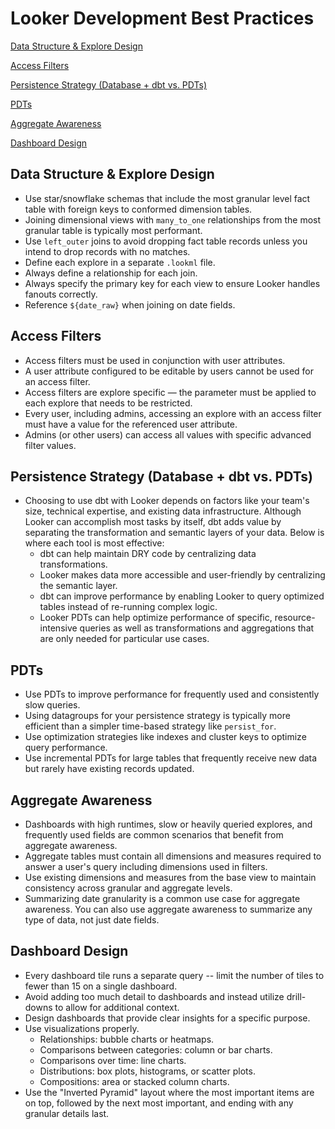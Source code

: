 # Looker Development Best Practices

[Data Structure & Explore Design](#data-structure--explore-design)

[Access Filters](#access-filters)

[Persistence Strategy (Database + dbt vs. PDTs)](#persistence-strategy-database--dbt-vs-pdts)

[PDTs](#pdts)

[Aggregate Awareness](#aggregate-awareness)

[Dashboard Design](#dashboard-design)

## Data Structure & Explore Design
* Use star/snowflake schemas that include the most granular level fact table with foreign keys to conformed dimension tables.
* Joining dimensional views with `many_to_one` relationships from the most granular table is typically most performant.
* Use `left_outer` joins to avoid dropping fact table records unless you intend to drop records with no matches.
* Define each explore in a separate `.lookml` file.
* Always define a relationship for each join.
* Always specify the primary key for each view to ensure Looker handles fanouts correctly.
* Reference `${date_raw}` when joining on date fields.

## Access Filters
* Access filters must be used in conjunction with user attributes.
* A user attribute configured to be editable by users cannot be used for an access filter.
* Access filters are explore specific — the parameter must be applied to each explore that needs to be restricted.
* Every user, including admins, accessing an explore with an access filter must have a value for the referenced user attribute.
* Admins (or other users) can access all values with specific advanced filter values.

## Persistence Strategy (Database + dbt vs. PDTs)
* Choosing to use dbt with Looker depends on factors like your team's size, technical expertise, and existing data infrastructure. Although Looker can accomplish most tasks by itself, dbt adds value by separating the transformation and semantic layers of your data. Below is where each tool is most effective:
  * dbt can help maintain DRY code by centralizing data transformations.
  * Looker makes data more accessible and user-friendly by centralizing the semantic layer.
  * dbt can improve performance by enabling Looker to query optimized tables instead of re-running complex logic.
  * Looker PDTs can help optimize performance of specific, resource-intensive queries as well as transformations and aggregations that are only needed for particular use cases.

## PDTs
* Use PDTs to improve performance for frequently used and consistently slow queries.
* Using datagroups for your persistence strategy is typically more efficient than a simpler time-based strategy like `persist_for`.
* Use optimization strategies like indexes and cluster keys to optimize query performance.
* Use incremental PDTs for large tables that frequently receive new data but rarely have existing records updated.

## Aggregate Awareness
* Dashboards with high runtimes, slow or heavily queried explores, and frequently used fields are common scenarios that benefit from aggregate awareness.
* Aggregate tables must contain all dimensions and measures required to answer a user's query including dimensions used in filters.
* Use existing dimensions and measures from the base view to maintain consistency across granular and aggregate levels.
* Summarizing date granularity is a common use case for aggregate awareness. You can also use aggregate awareness to summarize any type of data, not just date fields.

## Dashboard Design
* Every dashboard tile runs a separate query -- limit the number of tiles to fewer than 15 on a single dashboard.
* Avoid adding too much detail to dashboards and instead utilize drill-downs to allow for additional context.
* Design dashboards that provide clear insights for a specific purpose.
* Use visualizations properly.
  * Relationships: bubble charts or heatmaps.
  * Comparisons between categories: column or bar charts.
  * Comparisons over time: line charts.
  * Distributions: box plots, histograms, or scatter plots.
  * Compositions: area or stacked column charts.
* Use the "Inverted Pyramid" layout where the most important items are on top, followed by the next most important, and ending with any granular details last.

